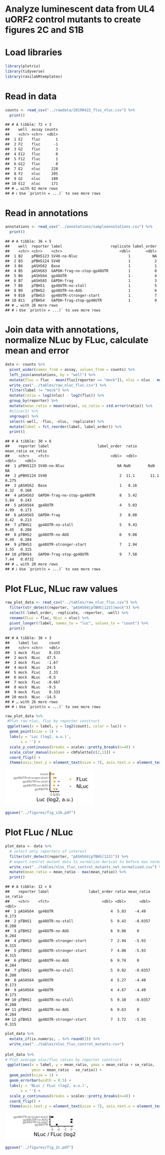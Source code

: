 Analyze luminescent data from UL4 uORF2 control mutants to create
figures 2C and S1B
================

# Load libraries

``` r
library(plotrix)
library(tidyverse)
library(rasilabRtemplates)
```

# Read in data

``` r
counts <- read_csv("../rawdata/20190422_fluc_nluc.csv") %>% 
  print()
```

    ## # A tibble: 72 × 3
    ##    well  assay counts
    ##    <chr> <chr>  <dbl>
    ##  1 E2    fluc       1
    ##  2 F2    fluc      -1
    ##  3 G2    fluc       3
    ##  4 E12   fluc       0
    ##  5 F12   fluc       1
    ##  6 G12   fluc       0
    ##  7 E2    nluc     228
    ##  8 F2    nluc     205
    ##  9 G2    nluc     180
    ## 10 E12   nluc     171
    ## # … with 62 more rows
    ## # ℹ Use `print(n = ...)` to see more rows

# Read in annotations

``` r
annotations <- read_csv("../annotations/sampleannotations.csv") %>% 
  print()
```

    ## # A tibble: 36 × 5
    ##    well  reporter label                      replicate label_order
    ##    <chr> <chr>    <chr>                          <dbl>       <dbl>
    ##  1 B2    pPBHS123 SV40-no-Nluc                       1          NA
    ##  2 B3    pPBHS124 SV40                               1           2
    ##  3 B4    pASHS62  Base                               1           1
    ##  4 B5    pASHS63  GAPDH-frag-no-stop-gp48UTR         1           8
    ##  5 B6    pASHS64  gp48UTR                            1           4
    ##  6 B7    pASHS65  GAPDH-frag                         1           3
    ##  7 B8    pTBHS1   gp48UTR-no-stall                   1           5
    ##  8 B9    pTBHS2   gp48UTR-no-AUG                     1           6
    ##  9 B10   pTBHS3   gp48UTR-stronger-start             1           7
    ## 10 B11   pTBHS4   GAPDH-frag-stop-gp48UTR            1           9
    ## # … with 26 more rows
    ## # ℹ Use `print(n = ...)` to see more rows

# Join data with annotations, normalize NLuc by FLuc, calculate mean and error

``` r
data <- counts %>% 
  pivot_wider(names_from = assay, values_from = counts) %>%
  left_join(annotations, by = "well") %>%
  mutate(fluc = fluc - mean(fluc[reporter == "mock"]), nluc = nluc - mean(nluc[reporter == "mock"])) %>%
  write_csv("../tables/raw_nluc_fluc.csv") %>%
  filter(label != "mock") %>% 
  mutate(ratio = log2(nluc) - log2(fluc)) %>% 
  group_by(reporter) %>% 
  mutate(mean_ratio = mean(ratio), se_ratio = std.error(ratio)) %>%
  #slice(1) %>% 
  ungroup() %>% 
  select(-well, -fluc, -nluc, -replicate) %>%
  mutate(label = fct_reorder(label, label_order)) %>%
  print()
```

    ## # A tibble: 30 × 6
    ##    reporter label                      label_order  ratio mean_ratio se_ratio
    ##    <chr>    <fct>                            <dbl>  <dbl>      <dbl>    <dbl>
    ##  1 pPBHS123 SV40-no-Nluc                        NA NaN        NaN     NA     
    ##  2 pPBHS124 SV40                                 2  11.1       11.1    0.275 
    ##  3 pASHS62  Base                                 1   8.16       8.32   0.168 
    ##  4 pASHS63  GAPDH-frag-no-stop-gp48UTR           8   5.42       5.84   0.243 
    ##  5 pASHS64  gp48UTR                              4   5.03       4.99   0.173 
    ##  6 pASHS65  GAPDH-frag                           3   8.00       8.42   0.213 
    ##  7 pTBHS1   gp48UTR-no-stall                     5   9.43       9.45   0.208 
    ##  8 pTBHS2   gp48UTR-no-AUG                       6   9.08       9.49   0.204 
    ##  9 pTBHS3   gp48UTR-stronger-start               7   2.94       3.55   0.315 
    ## 10 pTBHS4   GAPDH-frag-stop-gp48UTR              9   7.58       7.44   0.0732
    ## # … with 20 more rows
    ## # ℹ Use `print(n = ...)` to see more rows

# Plot FLuc, NLuc raw values

``` r
raw_plot_data <- read_csv("../tables/raw_nluc_fluc.csv") %>%
  filter(str_detect(reporter, "pASHS64|pTBHS[123]|mock")) %>%
  select(-label_order, -replicate, -reporter, -well) %>%
  rename(FLuc = fluc, NLuc = nluc) %>%
  pivot_longer(!label, names_to = "luc", values_to = "count") %>%
  print()
```

    ## # A tibble: 36 × 3
    ##    label luc     count
    ##    <chr> <chr>   <dbl>
    ##  1 mock  FLuc    0.333
    ##  2 mock  NLuc   47.5  
    ##  3 mock  FLuc   -1.67 
    ##  4 mock  NLuc   24.5  
    ##  5 mock  FLuc    2.33 
    ##  6 mock  NLuc   -0.5  
    ##  7 mock  FLuc   -0.667
    ##  8 mock  NLuc   -9.5  
    ##  9 mock  FLuc    0.333
    ## 10 mock  NLuc  -14.5  
    ## # … with 26 more rows
    ## # ℹ Use `print(n = ...)` to see more rows

``` r
raw_plot_data %>%
 #Plot raw nluc, fluc by reporter construct
 ggplot(aes(x = label, y = log2(count), color = luc)) +
  geom_point(size = 1) +
  labs(y = 'Luc (log2, a.u.)',
       x = '') +
  scale_y_continuous(breaks = scales::pretty_breaks(n=4)) +
  scale_color_manual(values = cbPalette[c(2,1)]) +
  coord_flip() +
  theme(axis.text.y = element_text(size = 7), axis.text.x = element_text(size = 7), legend.title = element_blank())
```

![](analyze_results_files/figure-gfm/unnamed-chunk-5-1.png)<!-- -->

``` r
ggsave("../figures/fig_s1b.pdf")
```

# Plot FLuc / NLuc

``` r
plot_data <- data %>%
  # select only reporters of interest
  filter(str_detect(reporter, "pASHS64|pTBHS[123]")) %>%
  # export control mutant data to normalize 4er1cat to before max normalizing
  write_csv("../tables/nluc_fluc_control_mutants_not_normalized.csv") %>%
  mutate(mean_ratio = mean_ratio - max(mean_ratio)) %>% 
  print()
```

    ## # A tibble: 12 × 6
    ##    reporter label                  label_order ratio mean_ratio se_ratio
    ##    <chr>    <fct>                        <dbl> <dbl>      <dbl>    <dbl>
    ##  1 pASHS64  gp48UTR                          4  5.03    -4.49      0.173
    ##  2 pTBHS1   gp48UTR-no-stall                 5  9.43    -0.0357    0.208
    ##  3 pTBHS2   gp48UTR-no-AUG                   6  9.08     0         0.204
    ##  4 pTBHS3   gp48UTR-stronger-start           7  2.94    -5.93      0.315
    ##  5 pTBHS3   gp48UTR-stronger-start           7  4.00    -5.93      0.315
    ##  6 pTBHS2   gp48UTR-no-AUG                   6  9.74     0         0.204
    ##  7 pTBHS1   gp48UTR-no-stall                 5  9.82    -0.0357    0.208
    ##  8 pASHS64  gp48UTR                          4  5.27    -4.49      0.173
    ##  9 pASHS64  gp48UTR                          4  4.67    -4.49      0.173
    ## 10 pTBHS1   gp48UTR-no-stall                 5  9.10    -0.0357    0.208
    ## 11 pTBHS2   gp48UTR-no-AUG                   6  9.63     0         0.204
    ## 12 pTBHS3   gp48UTR-stronger-start           7  3.72    -5.93      0.315

``` r
plot_data %>% 
  mutate_if(is.numeric, . %>% round(2)) %>% 
  write_csv("../tables/nluc_fluc_control_mutants.csv")

plot_data %>%
# Plot average nluc/fluc ratios by reporter construct
 ggplot(aes(x = label, y = mean_ratio, ymax = mean_ratio + se_ratio,
            ymin = mean_ratio - se_ratio)) +  
  geom_point(size = 1) +
  geom_errorbar(width = 0.5) +
  labs(y = 'NLuc / FLuc (log2, a.u.)',
       x = '') +
  scale_y_continuous(breaks = scales::pretty_breaks(n=4)) +
  coord_flip() +
  theme(axis.text.y = element_text(size = 7), axis.text.x = element_text(size = 7))
```

![](analyze_results_files/figure-gfm/unnamed-chunk-6-1.png)<!-- -->

``` r
ggsave("../figures/fig_2c.pdf")
```
